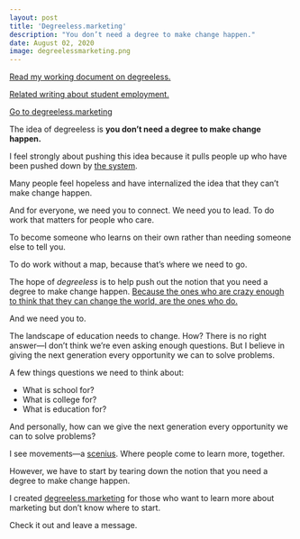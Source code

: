 ```yaml
---
layout: post
title: 'Degreeless.marketing'
description: "You don’t need a degree to make change happen."
date: August 02, 2020
image: degreelessmarketing.png
---
```


[Read my working document on degreeless.](https://lukasmurdock.com/degreeless/)

[Related writing about student employment.](https://lukasmurdock.com/student-employment/)

[Go to degreeless.marketing](https://degreeless.marketing/)

The idea of degreeless is **you don’t need a degree to make change happen.**

I feel strongly about pushing this idea because it pulls people up who have been pushed down by [the system](https://seths.blog/2016/06/the-problem-with-complaining-about-the-system/).

Many people feel hopeless and have internalized the idea that they can’t make change happen.

And for everyone, we need you to connect. We need you to lead. To do work that matters for people who care.

To become someone who learns on their own rather than needing someone else to tell you.

To do work without a map, because that’s where we need to go.

The hope of *degreeless* is to help push out the notion that you need a degree to make change happen. [Because the ones who are crazy enough to think that they can change the world, are the ones who do.](https://fs.blog/2016/03/steve-jobs-crazy-ones/)

And we need you to.

The landscape of education needs to change. How? There is no right answer—I don’t think we’re even asking enough questions. But I believe in giving the next generation every opportunity we can to solve problems.

A few things questions we need to think about:
- What is school for?
- What is college for?
- What is education for?

And personally, how can we give the next generation every opportunity we can to solve problems?

I see movements—a [scenius](https://kk.org/thetechnium/scenius-or-comm/). Where people come to learn more, together.

However, we have to start by tearing down the notion that you need a degree to make change happen.

I created [degreeless.marketing](https://degreeless.marketing/) for those who want to learn more about marketing but don’t know where to start.

Check it out and leave a message.